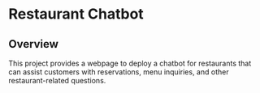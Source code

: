 
# Restaurant Chatbot

## Overview

This project provides a webpage to deploy a chatbot for restaurants that can assist customers with reservations, menu inquiries, and other restaurant-related questions. 

